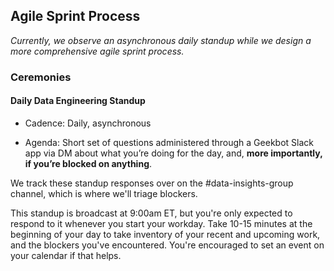 ## Agile Sprint Process

_Currently, we observe an asynchronous daily standup while we design a more comprehensive agile sprint process._

### Ceremonies

#### Daily Data Engineering Standup

- Cadence: Daily, asynchronous
  
- Agenda: Short set of questions administered through a Geekbot Slack app via DM about what you’re doing for the day, and, **more importantly, if you’re blocked on anything**. 
  
We track these standup responses over on the #data-insights-group channel, which is where we'll triage blockers.

This standup is broadcast at 9:00am ET, but you're only expected to respond to it whenever you start your workday. Take 10-15 minutes at the beginning of your day to take inventory of your recent and upcoming work, and the blockers you've encountered. You're encouraged to set an event on your calendar if that helps.